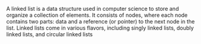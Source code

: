 A linked list is a data structure used in computer science to store and organize a collection of elements. It consists of nodes, where each node contains two parts: data and a reference (or pointer) to the next node in the list. Linked lists come in various flavors, including singly linked lists, doubly linked lists, and circular linked lists
